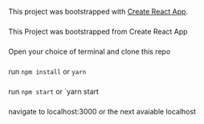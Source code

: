 This project was bootstrapped with [Create React App](https://github.com/facebook/create-react-app).

###
This Project was bootstrapped from Create React App

###
Open your choice of terminal and clone this repo

### 
run `npm install` or `yarn`

### 
run `npm start` or `yarn start

###
navigate to localhost:3000 or the next avaiable localhost
